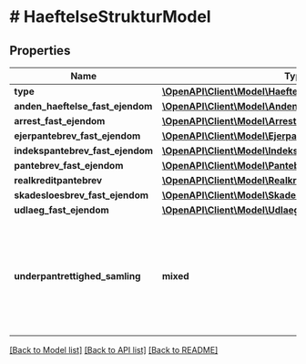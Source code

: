 # # HaeftelseStrukturModel

## Properties

Name | Type | Description | Notes
------------ | ------------- | ------------- | -------------
**type** | [**\OpenAPI\Client\Model\HaeftelseTypeEnum**](HaeftelseTypeEnum.md) |  |
**anden_haeftelse_fast_ejendom** | [**\OpenAPI\Client\Model\AndenHaeftelseFastEjendomModel**](AndenHaeftelseFastEjendomModel.md) |  | [optional]
**arrest_fast_ejendom** | [**\OpenAPI\Client\Model\ArrestFastEjendomModel**](ArrestFastEjendomModel.md) |  | [optional]
**ejerpantebrev_fast_ejendom** | [**\OpenAPI\Client\Model\EjerpantebrevFastEjendomModel**](EjerpantebrevFastEjendomModel.md) |  | [optional]
**indekspantebrev_fast_ejendom** | [**\OpenAPI\Client\Model\IndekspantebrevFastEjendomModel**](IndekspantebrevFastEjendomModel.md) |  | [optional]
**pantebrev_fast_ejendom** | [**\OpenAPI\Client\Model\PantebrevFastEjendomModel**](PantebrevFastEjendomModel.md) |  | [optional]
**realkreditpantebrev** | [**\OpenAPI\Client\Model\RealkreditpantebrevModel**](RealkreditpantebrevModel.md) |  | [optional]
**skadesloesbrev_fast_ejendom** | [**\OpenAPI\Client\Model\SkadesloesbrevFastEjendomModel**](SkadesloesbrevFastEjendomModel.md) |  | [optional]
**udlaeg_fast_ejendom** | [**\OpenAPI\Client\Model\UdlaegFastEjendomModel**](UdlaegFastEjendomModel.md) |  | [optional]
**underpantrettighed_samling** | **mixed** | Angiver et underpant i en pantrettighed. Underpant har deres egen underordnede prioritetsstilling og sin egen unikke rettighedsidentifkator. Der returneres identifikation af underpantets dokument i form af DokumenRevisionIdentifikator og underpantets beløb. | [optional]

[[Back to Model list]](../../README.md#models) [[Back to API list]](../../README.md#endpoints) [[Back to README]](../../README.md)
